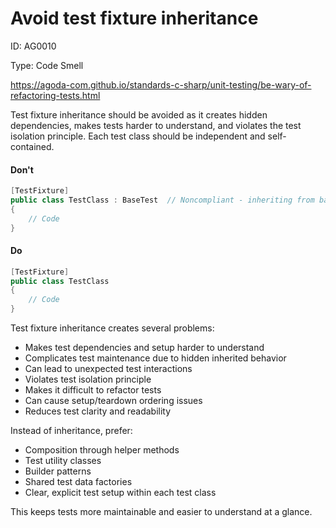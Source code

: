 ﻿# Avoid test fixture inheritance

ID: AG0010

Type: Code Smell

https://agoda-com.github.io/standards-c-sharp/unit-testing/be-wary-of-refactoring-tests.html

Test fixture inheritance should be avoided as it creates hidden dependencies, makes tests harder to understand, and violates the test isolation principle. Each test class should be independent and self-contained.

#### Don't

```csharp
[TestFixture]
public class TestClass : BaseTest  // Noncompliant - inheriting from base test class
{
    // Code
}
```

#### Do

```csharp
[TestFixture]
public class TestClass
{
    // Code
}
```

Test fixture inheritance creates several problems:

- Makes test dependencies and setup harder to understand
- Complicates test maintenance due to hidden inherited behavior
- Can lead to unexpected test interactions
- Violates test isolation principle
- Makes it difficult to refactor tests
- Can cause setup/teardown ordering issues
- Reduces test clarity and readability

Instead of inheritance, prefer:

- Composition through helper methods
- Test utility classes
- Builder patterns
- Shared test data factories
- Clear, explicit test setup within each test class

This keeps tests more maintainable and easier to understand at a glance.